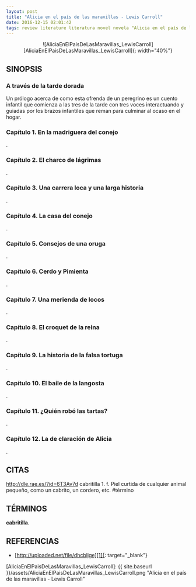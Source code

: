 ```yaml
---
layout: post
title: "Alicia en el país de las maravillas - Lewis Carroll"
date: 2016-12-15 02:01:42
tags: review literature literatura novel novela "Alicia en el país de las maravillas - Lewis Carroll" "Alicia en el país de las maravillas" "Lewis Carroll" AliciaEnElPaísDeLasMaravillas_LewisCarroll AliciaEnElPaisDeLasMaravillas_LewisCarroll AliciaEnElPaísDeLasMaravillas AliciaEnElPaisDeLasMaravillas LewisCarroll
---
```




<div style="text-align:center" markdown="1">
![AliciaEnElPaisDeLasMaravillas_LewisCarroll][AliciaEnElPaisDeLasMaravillas_LewisCarroll]{: width="40%"}
</div>



## SINOPSIS

### A través de la tarde dorada
Un prólogo acerca de como esta ofrenda de un peregrino es un cuento infantil que comienza a las tres de la tarde con tres voces interactuando y guiadas por los brazos infantiles que reman para culminar al ocaso en el hogar.


### Capítulo 1. En la madriguera del conejo
.


### Capítulo 2. El charco de lágrimas
.


### Capítulo 3. Una carrera loca y una larga historia
.


### Capítulo 4. La casa del conejo
.


### Capítulo 5. Consejos de una oruga
.


### Capítulo 6. Cerdo y Pimienta
.


### Capítulo 7. Una merienda de locos
.


### Capítulo 8. El croquet de la reina
.


### Capítulo 9. La historia de la falsa tortuga
.


### Capítulo 10. El baile de la langosta
.


### Capítulo 11. ¿Quién robó las tartas?
.


### Capítulo 12. La de claración de Alicia
.



## CITAS
http://dle.rae.es/?id=6T3Av7d cabritilla 1. f. Piel curtida de cualquier animal pequeño, como un cabrito, un cordero, etc. #término



## TÉRMINOS
**cabritilla**.



## REFERENCIAS
* [http://uploaded.net/file/dhcbljge][1]{: target="_blank"}



[1]: http://uploaded.net/file/dhcbljge



[AliciaEnElPaisDeLasMaravillas_LewisCarroll]: {{ site.baseurl }}/assets/AliciaEnElPaisDeLasMaravillas_LewisCarroll.png "Alicia en el país de las maravillas - Lewis Carroll"
